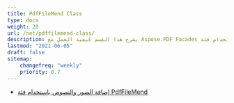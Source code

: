 ```yaml
---
title: PdfFileMend Class
type: docs
weight: 20
url: /net/pdffilemend-class/
description: يشرح هذا القسم كيفية العمل مع Aspose.PDF Facades باستخدام فئة PdfFileMend.
lastmod: "2021-06-05"
draft: false
sitemap:
    changefreq: "weekly"
    priority: 0.7
---
```


- [إضافة الصور والنصوص باستخدام فئة PdfFileMend](/pdf/net/adding-images-and-text-using-pdffilemend-class/)